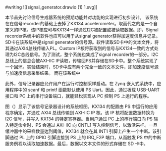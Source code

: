 #writing 
![[signal_generator.drawio (1) 1.svg]]

本节首先讨论信号生成器系统的预期功能并对功能的实现进行初步设计。
该系统在在信号recorder的基础上去掉了KX134 accelerometer。取而代之的是一个自定义的IP核。该IP核应可与KX134一样通过I2C被配置或被读取数据。即，Signal recorder系统中的软件也应可以用于从signal generator获得加速度信息并记录。
SD卡在该系统中是signal generator的信号源。软件读取SD卡中的文本文件，将其通过AXI4总线传输入PL。Custom IP核将获取到的信号与KX134一致的方式处理为I2C总线信号。为了测试，整个系统也集成了signal recorder的一部分。I2C总线上的信息会被AXI-IIC IP读取，传输回PS并存储在SD卡中。整个系统实现了一个回环。实验结束时，SD卡中应有两个完全一致的文本文件，即加速度信号源与加速度信息采集结果。
而在该系统中

此外，信号记录器应允许用户在运行时控制采样启动。在 Zynq 嵌入式系统中，应用程序中的 scanf 和 printf 函数默认使用 PS Uart。因此，通过板载 USB-UART 接口和 PC 上的串行设备端口，就能轻松实现从 PC 控制 PS 上运行的程序。

图（）显示了该信号记录器设计的系统框图。KX134 的配置由 PS 中运行的应用程序确定，并通过 AXI4 总线传输到 AXI-IIC IP 核。该 IP 核将配置数据转换为 I2C 信号，并写入 KX134 的特定寄存器。当用户通过 PC 上的串行端口向 PS 输入特定命令时，PS 会通过 AXI-IIC 向 CNTL1 写入控制信号，以激活采样。一旦缓冲器中的采样数量达到阈值，KX134 就会在其 INT1 引脚上产生一个中断。该引脚通过 PL 上的 GPIO 引脚连接到 PS 上的 IRQ_F2P 端口，从而触发 PS 中的中断服务例程以读取加速数据。最后，数据以文本文件的形式存储在 SD 卡中。
